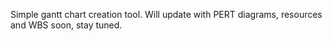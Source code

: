 Simple gantt chart creation tool. 
Will update with PERT diagrams, resources and WBS soon, stay tuned. 




